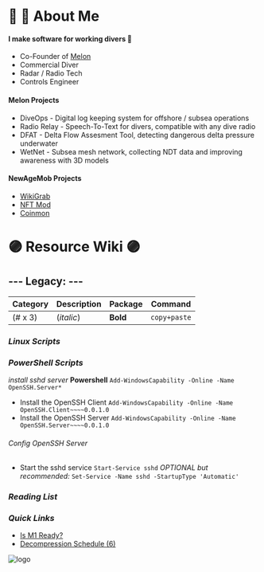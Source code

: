 # 🐙 🤿 About Me

#### I make software for working divers 🦯

  + Co-Founder of [Melon](https://www.divemelon.com)
  + Commercial Diver
  + Radar / Radio Tech
  + Controls Engineer
 
#### Melon Projects

  + DiveOps - Digital log keeping system for offshore / subsea operations
  + Radio Relay - Speech-To-Text for divers, compatible with any dive radio
  + DFAT - Delta Flow Assesment Tool, detecting dangerous delta pressure underwater
  + WetNet - Subsea mesh network, collecting NDT data and improving awareness with 3D models

#### NewAgeMob Projects
  + [WikiGrab](https://github.com/newagemob/wikigrab)
  + [NFT Mod](https://github.com/newagemob/nft-mod)
  + [Coinmon](https://github.com/newagemob/coinmon)

###

# 🟣 Resource Wiki 🟣
## --- Legacy: ---

| Category | Description | Package  | Command      |
|----------|-------------|----------|--------------|
| (# x 3)  | (*italic*)  | **Bold** | `copy+paste` |

### ***Linux Scripts***

### ***PowerShell Scripts***
*install sshd server* **Powershell**
`Add-WindowsCapability -Online -Name OpenSSH.Server*`
+ Install the OpenSSH Client
`Add-WindowsCapability -Online -Name OpenSSH.Client~~~~0.0.1.0`
+ Install the OpenSSH Server
`Add-WindowsCapability -Online -Name OpenSSH.Server~~~~0.0.1.0`
###### Config OpenSSH Server
+ Start the sshd service
`Start-Service sshd`
*OPTIONAL but recommended:*
`Set-Service -Name sshd -StartupType 'Automatic'`

### ***Reading List***

### ***Quick Links***
+ [Is M1 Ready?](https://isapplesiliconready.com/for/developer)
+ [Decompression Schedule (6)](http://www.usu.edu/scuba/navy_manual6.pdf)

![logo]

[logo]: https://www.freepnglogos.com/uploads/octopus-png/file-supprised-octopus-0.png "Shroud the Octopus"
